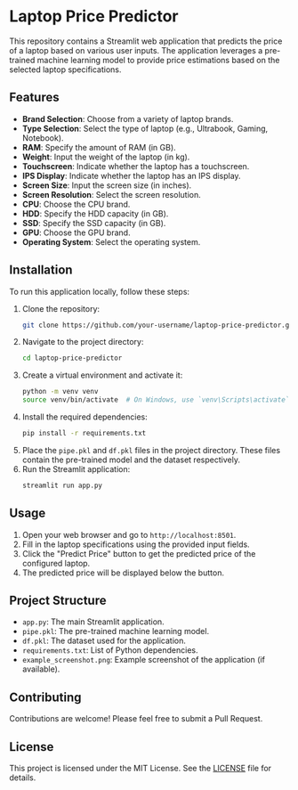 # Laptop Price Predictor

This repository contains a Streamlit web application that predicts the price of a laptop based on various user inputs. The application leverages a pre-trained machine learning model to provide price estimations based on the selected laptop specifications.

## Features

- **Brand Selection**: Choose from a variety of laptop brands.
- **Type Selection**: Select the type of laptop (e.g., Ultrabook, Gaming, Notebook).
- **RAM**: Specify the amount of RAM (in GB).
- **Weight**: Input the weight of the laptop (in kg).
- **Touchscreen**: Indicate whether the laptop has a touchscreen.
- **IPS Display**: Indicate whether the laptop has an IPS display.
- **Screen Size**: Input the screen size (in inches).
- **Screen Resolution**: Select the screen resolution.
- **CPU**: Choose the CPU brand.
- **HDD**: Specify the HDD capacity (in GB).
- **SSD**: Specify the SSD capacity (in GB).
- **GPU**: Choose the GPU brand.
- **Operating System**: Select the operating system.

## Installation

To run this application locally, follow these steps:

1. Clone the repository:
    ```sh
    git clone https://github.com/your-username/laptop-price-predictor.git
    ```
2. Navigate to the project directory:
    ```sh
    cd laptop-price-predictor
    ```
3. Create a virtual environment and activate it:
    ```sh
    python -m venv venv
    source venv/bin/activate  # On Windows, use `venv\Scripts\activate`
    ```
4. Install the required dependencies:
    ```sh
    pip install -r requirements.txt
    ```
5. Place the `pipe.pkl` and `df.pkl` files in the project directory. These files contain the pre-trained model and the dataset respectively.
6. Run the Streamlit application:
    ```sh
    streamlit run app.py
    ```

## Usage

1. Open your web browser and go to `http://localhost:8501`.
2. Fill in the laptop specifications using the provided input fields.
3. Click the "Predict Price" button to get the predicted price of the configured laptop.
4. The predicted price will be displayed below the button.

## Project Structure

- `app.py`: The main Streamlit application.
- `pipe.pkl`: The pre-trained machine learning model.
- `df.pkl`: The dataset used for the application.
- `requirements.txt`: List of Python dependencies.
- `example_screenshot.png`: Example screenshot of the application (if available).

## Contributing

Contributions are welcome! Please feel free to submit a Pull Request.

## License

This project is licensed under the MIT License. See the [LICENSE](LICENSE) file for details.
